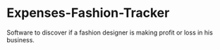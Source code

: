 # Expenses-Fashion-Tracker
Software to discover if a fashion designer is making profit or loss in his business.

